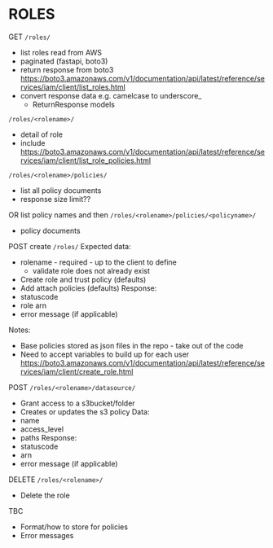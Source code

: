 # ROLES

GET
`/roles/`

- list roles read from AWS
- paginated (fastapi, boto3)
- return response from boto3
  https://boto3.amazonaws.com/v1/documentation/api/latest/reference/services/iam/client/list_roles.html
- convert response data e.g. camelcase to underscore\_
  - ReturnResponse models

`/roles/<rolename>/`

- detail of role
- include https://boto3.amazonaws.com/v1/documentation/api/latest/reference/services/iam/client/list_role_policies.html

`/roles/<rolename>/policies/`

- list all policy documents
- response size limit??

OR list policy names and then
`/roles/<rolename>/policies/<policyname>/`

- policy documents

POST create
`/roles/`
Expected data:

- rolename - required - up to the client to define
  - validate role does not already exist
- Create role and trust policy (defaults)
- Add attach policies (defaults)
  Response:
- statuscode
- role arn
- error message (if applicable)

Notes:

- Base policies stored as json files in the repo - take out of the code
- Need to accept variables to build up for each user
  https://boto3.amazonaws.com/v1/documentation/api/latest/reference/services/iam/client/create_role.html

POST
`/roles/<rolename>/datasource/`

- Grant access to a s3bucket/folder
- Creates or updates the s3 policy
  Data:
- name
- access_level
- paths
  Response:
- statuscode
- arn
- error message (if applicable)

DELETE
`/roles/<rolename>/`

- Delete the role

TBC

- Format/how to store for policies
- Error messages
